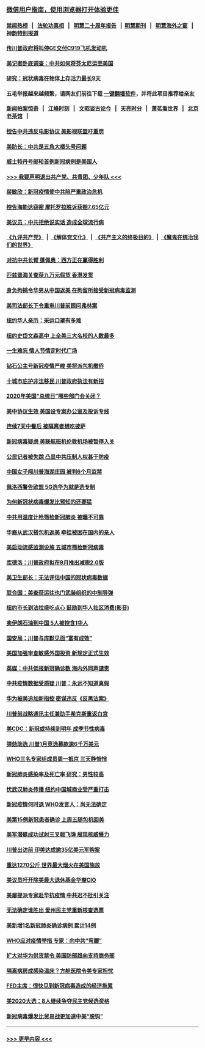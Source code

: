 ### [微信用户指南，使用浏览器打开体验更佳](https://github.com/gfw-breaker/banned-news1/blob/master/indexes/wechat-guide.md?t=0)
#### [禁闻热榜](热点新闻.md?t=0)  &nbsp;&nbsp;|&nbsp;&nbsp; [法轮功真相](https://github.com/gfw-breaker/truth/blob/master/README.md?t=0) &nbsp;&nbsp;|&nbsp;&nbsp; [明慧二十周年报告](https://github.com/gfw-breaker/mh-reports/blob/master/README.md?t=0) &nbsp;&nbsp;|&nbsp;&nbsp;[明慧期刊](https://github.com/gfw-breaker/mh-qikan) &nbsp;&nbsp;|&nbsp;&nbsp; [明慧海外之窗](https://github.com/gfw-breaker/mh-news/blob/master/README.md?t=0) &nbsp;&nbsp;|&nbsp;&nbsp; [神韵特别报道](https://github.com/gfw-breaker/mh-news/blob/master/shenyun.md?t=0)
#### [传川普政府将叫停GE交付C919飞机发动机](../pages/nsc412/n11871600.md?t=02160933) 
#### [美记者卧底调查：中共如何将芬太尼运至美国](../pages/nsc412/n11871821.md?t=02160933) 
#### [研究：冠状病毒在物体上存活力最长9天](../pages/nsc412/n11871871.md?t=02160933) 
#### 五毛举报越来越频繁，请网友们前往下载 [一键翻墙软件](https://github.com/gfw-breaker/ssr-accounts)，并将此项目推荐给亲友
#### [新闻拍案惊奇](https://github.com/gfw-breaker/banned-news1/blob/master/pages/link4.md) &nbsp;&nbsp;|&nbsp;&nbsp; [江峰时刻](https://github.com/gfw-breaker/banned-news1/blob/master/pages/link4.md) &nbsp;&nbsp;|&nbsp;&nbsp; [文昭谈古论今](https://github.com/gfw-breaker/banned-news1/blob/master/pages/link4.md) &nbsp;&nbsp;|&nbsp;&nbsp; [天亮时分](https://github.com/gfw-breaker/banned-news1/blob/master/pages/link4.md) &nbsp;&nbsp;|&nbsp;&nbsp; [萧茗看世界](https://github.com/gfw-breaker/banned-news1/blob/master/pages/link4.md) &nbsp;&nbsp;|&nbsp;&nbsp; [北京老茶馆](https://github.com/gfw-breaker/banned-news1/blob/master/pages/link4.md) &nbsp;&nbsp;|&nbsp;&nbsp; 
#### [控告中共违反电影协议 美影视联盟吁重罚](../pages/nsc412/n11871820.md?t=02160933) 
#### [美防长：中共是五角大楼头号问题](../pages/nsc412/n11871768.md?t=02160933) 
#### [威士特丹号邮轮首例新冠病例是美国人](../pages/nsc412/n11871731.md?t=02160933) 
#### [>>> 我要声明退出共产党、共青团、少年队 <<<](https://github.com/begood0513/goodnews/blob/master/quit/letter.md) 
#### [裴敏欣：新冠疫情使中共陷严重政治危机](../pages/nsc412/n11871514.md?t=02160933) 
#### [控告海能达窃密 摩托罗拉胜诉获赔7.65亿元](../pages/nsc412/n11871594.md?t=02160933) 
#### [美议员：中共拒绝说实话 造成全球流行病](../pages/nsc412/n11871582.md?t=02160933) 
#### [《九评共产党》](https://github.com/begood0513/9ping.md/blob/master/README.md) &nbsp;|&nbsp; [《解体党文化》](../../../../jtdwh.md/blob/master/README.md)  &nbsp;|&nbsp; [《共产主义的终极目的》](../../../../gczydzjmd.md/blob/master/README.md) &nbsp;|&nbsp; [《魔鬼在统治我们的世界》](../../../../mgztzwmdsj.md/blob/master/README.md) 
#### [对抗中共长臂 蓬佩奥：西方正在赢得胜利](../pages/nsc412/n11871500.md?t=02160933) 
#### [匹兹堡海关查获九万元假货 香港发货](../pages/nsc412/n11870716.md?t=02160933) 
#### [身负拘捕令华男从中国返美  在拘留所接受新冠病毒监测](../pages/nsc412/n11870710.md?t=02160933) 
#### [美司法部长下令重审川普前顾问弗林案](../pages/nsc412/n11870258.md?t=02160933) 
#### [纽约华人亲历：采运口罩有多难](../pages/nsc412/n11870531.md?t=02160933) 
#### [纽约史岱文森高中  上全美三大名校的人数最多](../pages/nsc412/n11870557.md?t=02160933) 
#### [一生难忘 情人节情定时代广场](../pages/nsc412/n11870536.md?t=02160933) 
#### [钻石公主号新冠疫情严峻 美将派包机撤侨](../pages/nsc412/n11870505.md?t=02160933) 
#### [十城市庇护非法移民 川普政府执法有新招](../pages/nsc412/n11870410.md?t=02160933) 
#### [2020年美国“总统日”哪些部门会关闭？](../pages/nsc412/n11870148.md?t=02160933) 
#### [美中协议生效 美国设专案办公室及投诉专线](../pages/nsc412/n11870266.md?t=02160933) 
#### [连续7天中餐后 被隔离者想吃披萨](../pages/nsc412/n11870243.md?t=02160933) 
#### [新冠病毒疑虑 美联航班机伦敦机场被暂停入关](../pages/nsc412/n11870015.md?t=02160933) 
#### [公民记者被失踪 凸显中共压制人权甚于防疫](../pages/nsc412/n11870042.md?t=02160933) 
#### [中国女子闯川普海湖庄园 被判6个月监禁](../pages/nsc412/n11869919.md?t=02160933) 
#### [佩洛西警告欧盟 5G选华为就是选专制](../pages/nsc412/n11869898.md?t=02160933) 
#### [为何新冠状病毒爆发比预知的还要猛](../pages/nsc412/n11869828.md?t=02160933) 
#### [中共用温度计枪筛检新冠肺炎 被曝不可靠](../pages/nsc412/n11869707.md?t=02160933) 
#### [华裔从武汉搭包机返美 牵挂被困在国内的亲人](../pages/nsc412/n11869711.md?t=02160933) 
#### [美启动流感监测设施 五城市筛检新冠病毒](../pages/nsc412/n11869689.md?t=02160933) 
#### [库德洛：川普政府拟在9月推出减税2.0版](../pages/nsc412/n11869627.md?t=02160933) 
#### [美卫生部长：无法评估中国的冠状病毒数据](../pages/nsc412/n11869301.md?t=02160933) 
#### [联合国：美查获运往也门武装组织的中制导弹](../pages/nsc412/n11868677.md?t=02160933) 
#### [纽约市长到法拉盛吃点心  鼓励到华人社区消费(影音)](../pages/nsc412/n11868197.md?t=02160933) 
#### [卖伊朗石油到中国  5人被控含1华人](../pages/nsc412/n11867988.md?t=02160933) 
#### [国安局：川普与库默见面“富有成效”](../pages/nsc412/n11867976.md?t=02160933) 
#### [美国加强审查敏感外国投资 新规定正式生效](../pages/nsc412/n11868041.md?t=02160933) 
#### [英媒：中共低报新冠确诊数 海内外同声谴责](../pages/nsc412/n11867421.md?t=02160933) 
#### [中共疫情数据受质疑 川普：永远不知道真假](../pages/nsc412/n11867195.md?t=02160933) 
#### [华为被美追加新指控 密谋违反《反黑法案》](../pages/nsc412/n11867191.md?t=02160933) 
#### [川普前战略通讯主任兼助手希克斯重返白宫](../pages/nsc412/n11867104.md?t=02160933) 
#### [美CDC：新冠或持续到明年 成季节性病毒](../pages/nsc412/n11867279.md?t=02160933) 
#### [弹劾助选 川普1月竞选募款逾6千万美元](../pages/nsc412/n11866950.md?t=02160933) 
#### [WHO三名专家组成员周一抵京 三天静悄悄](../pages/nsc412/n11866947.md?t=02160933) 
#### [新冠肺炎感染率及死亡率 研究：男性较高](../pages/nsc412/n11866956.md?t=02160933) 
#### [忧武汉肺炎传播 纽约中国城商业受严重打击](../pages/nsc412/n11866902.md?t=02160933) 
#### [新冠疫情何时退 WHO发言人：尚无法确定](../pages/nsc412/n11866864.md?t=02160933) 
#### [美第15例新冠患者确诊 上周五随包机回美](../pages/nsc412/n11866852.md?t=02160933) 
#### [美军潜艇成功试射三叉戟飞弹 展现核威慑力](../pages/nsc412/n11866046.md?t=02160933) 
#### [川普出访前 印美达成逾35亿美元军购案](../pages/nsc412/n11865444.md?t=02160933) 
#### [重达1270公斤 世界最大烟火在美国施放](../pages/nsc412/n11865198.md?t=02160933) 
#### [美议员吁开除美最大退休基金华裔CIO](../pages/nsc412/n11865230.md?t=02160933) 
#### [美屡提派专家赴华抗疫情 中共迟不批引关注](../pages/nsc412/n11864719.md?t=02160933) 
#### [无法确定谁胜出 爱州民主党重新核查选票](../pages/nsc412/n11864830.md?t=02160933) 
#### [美新增1名新冠肺炎确诊病例 累计14例](../pages/nsc412/n11864893.md?t=02160933) 
#### [WHO应对疫情举措 专家：向中共“弯腰”](../pages/nsc412/n11864727.md?t=02160933) 
#### [扩大对华为供货禁令 美国防部趋向支持商务部](../pages/nsc412/n11864773.md?t=02160933) 
#### [隔离病房成感染温床？方舱医院令美专家担忧](../pages/nsc412/n11864575.md?t=02160933) 
#### [FED主席：很快见到新冠病毒造成的经济拖累](../pages/nsc412/n11864507.md?t=02160933) 
#### [美2020大选：8人继续争夺民主党候选资格](../pages/nsc412/n11864327.md?t=02160933) 
#### [新冠病毒爆发比贸易战更加速中美“脱钩”](../pages/nsc412/n11864470.md?t=02160933) 

----
#### [ >>> 更早内容 <<< ](../indexes/nsc412-earlier.md)

